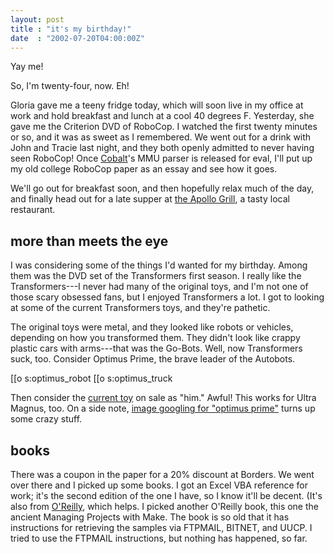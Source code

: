 ```yaml
---
layout: post
title : "it's my birthday!"
date  : "2002-07-20T04:00:00Z"
---
```

Yay me!

So, I'm twenty-four, now.  Eh!

Gloria gave me a teeny fridge today, which will soon live in my office at work and hold breakfast and lunch at a cool 40 degrees F.  Yesterday, she gave me the Criterion DVD of RoboCop.  I watched the first twenty minutes or so, and it was as sweet as I remembered.  We went out for a drink with John and Tracie last night, and they both openly admitted to never having seen RoboCop!  Once <a href='http://docs.collapsar.net/cobalt/'>Cobalt</a>'s MMU parser is released for eval, I'll put up my old college RoboCop paper as an essay and see how it goes.

We'll go out for breakfast soon, and then hopefully relax much of the day, and finally head out for a late supper at <a href='http://www.apollogrill.com/'>the Apollo Grill</a>, a tasty local restaurant.

## more than meets the eye

I was considering some of the things I'd wanted for my birthday.  Among them was the DVD set of the Transformers first season.  I really like the Transformers---I never had many of the original toys, and I'm not one of those scary obsessed fans, but I enjoyed Transformers a lot.  I got to looking at some of the current Transformers toys, and they're pathetic.  

The original toys were metal, and they looked like robots or vehicles, depending on how you transformed them.  They didn't look like crappy plastic cars with arms---that was the Go-Bots.  Well, now Transformers suck, too. Consider Optimus Prime, the brave leader of the Autobots.

[[o s:optimus_robot [[o s:optimus_truck

Then consider the <a href='http://www.amazon.com/exec/obidos/tg/stores/detail/-/toys/B0000632HZ/pictures'>current toy</a> on sale as "him."  Awful!  This works for Ultra Magnus, too.  On a side note, <a href='http://images.google.com/images?q=optimus+prime'>image googling for "optimus prime"</a> turns up some crazy stuff.

## books

There was a coupon in the paper for a 20% discount at Borders.  We went over there and I picked up some books.  I got an Excel VBA reference for work; it's the second edition of the one I have, so I know it'll be decent.  (It's also from <a href='http://www.oreilly.com'>O'Reilly</a>, which helps.  I picked another O'Reilly book, this one the ancient Managing Projects with Make.  The book is so old that it has instructions for retrieving the samples via FTPMAIL, BITNET, and UUCP.  I tried to use the FTPMAIL instructions, but nothing has happened, so far.

